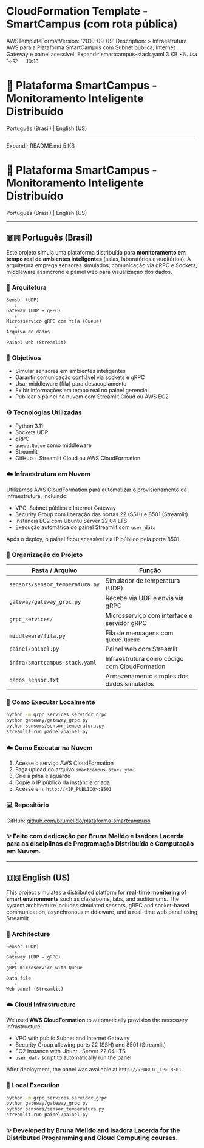 # CloudFormation Template - SmartCampus (com rota pública)

AWSTemplateFormatVersion: '2010-09-09'
Description: >
  Infraestrutura AWS para a Plataforma SmartCampus com Subnet pública, Internet Gateway e painel acessível.
Expandir
smartcampus-stack.yaml
3 KB
⋆𐙚₊ 𝐼𝘴𝘢 ˚⊹♡ — 10:13
# 📡 Plataforma SmartCampus - Monitoramento Inteligente Distribuído

Português (Brasil) | English (US)

---
Expandir
README.md
5 KB
﻿
# 📡 Plataforma SmartCampus - Monitoramento Inteligente Distribuído

Português (Brasil) | English (US)

---

## 🇧🇷 Português (Brasil)

Este projeto simula uma plataforma distribuída para **monitoramento em tempo real de ambientes inteligentes** (salas, laboratórios e auditórios). A arquitetura emprega sensores simulados, comunicação via gRPC e Sockets, middleware assíncrono e painel web para visualização dos dados.

### 🧠 Arquitetura

```
Sensor (UDP) 
   ↓
Gateway (UDP → gRPC)
   ↓
Microsserviço gRPC com fila (Queue)
   ↓
Arquivo de dados
   ↓
Painel web (Streamlit)
```

### 🎯 Objetivos

- Simular sensores em ambientes inteligentes
- Garantir comunicação confiável via sockets e gRPC
- Usar middleware (fila) para desacoplamento
- Exibir informações em tempo real no painel gerencial
- Publicar o painel na nuvem com Streamlit Cloud ou AWS EC2

### ⚙️ Tecnologias Utilizadas

- Python 3.11
- Sockets UDP
- gRPC
- `queue.Queue` como middleware
- Streamlit
- GitHub + Streamlit Cloud ou AWS CloudFormation

### ☁️ Infraestrutura em Nuvem

Utilizamos AWS CloudFormation para automatizar o provisionamento da infraestrutura, incluindo:

- VPC, Subnet pública e Internet Gateway
- Security Group com liberação das portas 22 (SSH) e 8501 (Streamlit)
- Instância EC2 com Ubuntu Server 22.04 LTS
- Execução automática do painel Streamlit com `user_data`

Após o deploy, o painel ficou acessível via IP público pela porta 8501.

### 📁 Organização do Projeto

| Pasta / Arquivo             | Função                                                  |
|-----------------------------|----------------------------------------------------------|
| `sensors/sensor_temperatura.py` | Simulador de temperatura (UDP)                          |
| `gateway/gateway_grpc.py`       | Recebe via UDP e envia via gRPC                         |
| `grpc_services/`               | Microsserviço com interface e servidor gRPC             |
| `middleware/fila.py`           | Fila de mensagens com `queue.Queue`                    |
| `painel/painel.py`             | Painel web com Streamlit                               |
| `infra/smartcampus-stack.yaml` | Infraestrutura como código com CloudFormation          |
| `dados_sensor.txt`             | Armazenamento simples dos dados simulados              |

### 🚀 Como Executar Localmente

```bash
python -m grpc_services.servidor_grpc
python gateway/gateway_grpc.py
python sensors/sensor_temperatura.py
streamlit run painel/painel.py
```

### ☁️ Como Executar na Nuvem

1. Acesse o serviço AWS CloudFormation
2. Faça upload do arquivo `smartcampus-stack.yaml`
3. Crie a pilha e aguarde
4. Copie o IP público da instância criada
5. Acesse em: `http://<IP_PUBLICO>:8501`

### 💻 Repositório

GitHub: [github.com/brumelido/plataforma-smartcampuss](https://github.com/brumelido/plataforma-smartcampuss)

### ✨ Feito com dedicação por Bruna Melido e Isadora Lacerda para as disciplinas de Programação Distribuída e Computação em Nuvem.

---

## 🇺🇸 English (US)

This project simulates a distributed platform for **real-time monitoring of smart environments** such as classrooms, labs, and auditoriums. The system architecture includes simulated sensors, gRPC and socket-based communication, asynchronous middleware, and a real-time web panel using Streamlit.

### 🧠 Architecture

```
Sensor (UDP)
   ↓
Gateway (UDP → gRPC)
   ↓
gRPC microservice with Queue
   ↓
Data file
   ↓
Web panel (Streamlit)
```

### ☁️ Cloud Infrastructure

We used **AWS CloudFormation** to automatically provision the necessary infrastructure:

- VPC with public Subnet and Internet Gateway
- Security Group allowing ports 22 (SSH) and 8501 (Streamlit)
- EC2 Instance with Ubuntu Server 22.04 LTS
- `user_data` script to automatically run the panel

After deployment, the panel was available at `http://<PUBLIC_IP>:8501`.

### 🚀 Local Execution

```bash
python -m grpc_services.servidor_grpc
python gateway/gateway_grpc.py
python sensors/sensor_temperatura.py
streamlit run painel/painel.py
```

### ✨ Developed by Bruna Melido and Isadora Lacerda for the Distributed Programming and Cloud Computing courses.